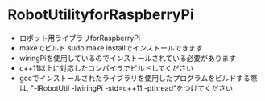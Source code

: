 # RobotUtilityforRaspberryPi
- ロボット用ライブラリforRaspberryPi
- makeでビルド sudo make installでインストールできます
- wiringPiを使用しているのでインストールされている必要があります
- c++11以上に対応したコンパイラでビルドしてください
- gccでインストールされたライブラリを使用したプログラムをビルドする際は, "-lRobotUtil -lwiringPi -std=c++11 -pthread"をつけてください
